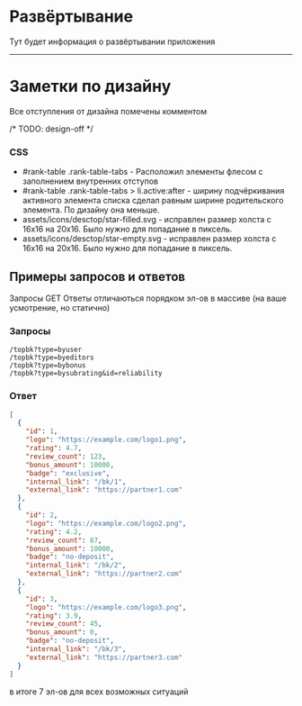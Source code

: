 # Развёртывание

Тут будет информация о развёртывании приложения

---

# Заметки по дизайну
Все отступления от дизайна помечены комментом

/* TODO: design-off */

### CSS
- #rank-table .rank-table-tabs - Расположил элементы флесом с заполнением внутренних отступов
- #rank-table .rank-table-tabs > li.active:after - ширину подчёркивания активного элемента списка сделал равным ширине родительского элемента. По дизайну она меньше.
- assets/icons/desctop/star-filled.svg - исправлен размер холста с 16x16 на 20x16. Было нужно для попадание в пиксель.
- assets/icons/desctop/star-empty.svg - исправлен размер холста с 16x16 на 20x16. Было нужно для попадание в пиксель.



## Примеры запросов и ответов

Запросы GET
Ответы отличаються порядком эл-ов в массиве (на ваше усмотрение, но статично)

### Запросы
```
/topbk?type=byuser
/topbk?type=byeditors
/topbk?type=bybonus
/topbk?type=bysubrating&id=reliability
```

### Ответ
```json
[
  {
    "id": 1,
    "logo": "https://example.com/logo1.png",
    "rating": 4.7,
    "review_count": 123,
    "bonus_amount": 10000,
    "badge": "exclusive",
    "internal_link": "/bk/1",
    "external_link": "https://partner1.com"
  },
  {
    "id": 2,
    "logo": "https://example.com/logo2.png",
    "rating": 4.2,
    "review_count": 87,
    "bonus_amount": 10000,
    "badge": "no-deposit",
    "internal_link": "/bk/2",
    "external_link": "https://partner2.com"
  },
  {
    "id": 3,
    "logo": "https://example.com/logo3.png",
    "rating": 3.9,
    "review_count": 45,
    "bonus_amount": 0,
    "badge": "no-deposit",
    "internal_link": "/bk/3",
    "external_link": "https://partner3.com"
  }
]
```
в итоге 7 эл-ов для всех возможных ситуаций
